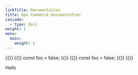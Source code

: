 ```yaml
---
linkTitle: Documentation
title: Ape Commerce Documentation
cascade:
  - type: docs
weight: 1
menu:
  main:
    weight: 1
---
```


{{<tabpane >}}
 {{<tab header="foo.ts" lang="ts">}}
const foo = false;
{{</tab>}}
{{<tab header="foo.js" lang="js">}}
const foo = false;
{{</tab>}}
{{</tabpane>}}

Hello
